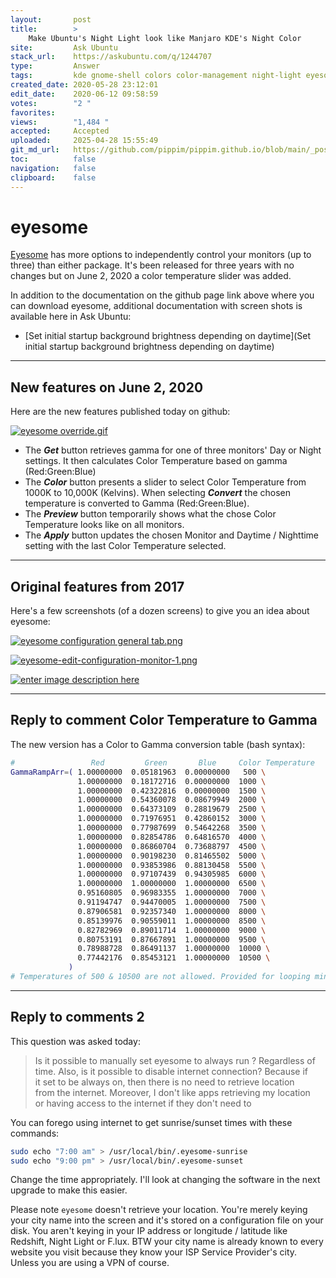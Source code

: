 ```yaml
---
layout:       post
title:        >
    Make Ubuntu's Night Light look like Manjaro KDE's Night Color
site:         Ask Ubuntu
stack_url:    https://askubuntu.com/q/1244707
type:         Answer
tags:         kde gnome-shell colors color-management night-light eyesome
created_date: 2020-05-28 23:12:01
edit_date:    2020-06-12 09:58:59
votes:        "2 "
favorites:    
views:        "1,484 "
accepted:     Accepted
uploaded:     2025-04-28 15:55:49
git_md_url:   https://github.com/pippim/pippim.github.io/blob/main/_posts/2020/2020-05-28-Make-Ubuntu_s-Night-Light-look-like-Manjaro-KDE_s-Night-Color.md
toc:          false
navigation:   false
clipboard:    false
---
```


# eyesome

[Eyesome][1] has more options to independently control your monitors (up to three) than either package. It's been released for three years with no changes but on June 2, 2020 a color temperature slider was added.

In addition to the documentation on the github page link above where you can download eyesome, additional documentation with screen shots is available here in Ask Ubuntu:

- [Set initial startup background brightness depending on daytime](Set initial startup background brightness depending on daytime)

----------

## New features on June 2, 2020

Here are the new features published today on github:

[![eyesome override.gif][2]][2]

- The ***Get*** button retrieves gamma for one of three monitors' Day or Night settings. It then calculates Color Temperature based on gamma (Red:Green:Blue)
- The ***Color*** button presents a slider to select Color Temperature from 1000K to 10,000K (Kelvins). When selecting ***Convert*** the chosen temperature is converted to Gamma (Red:Green:Blue).
- The ***Preview*** button temporarily shows what the chose Color Temperature looks like on all monitors.
- The ***Apply*** button updates the chosen Monitor and Daytime / Nighttime setting with the last Color Temperature selected.


----------


## Original features from 2017

Here's a few screenshots (of a dozen screens) to give you an idea about eyesome:

[![eyesome configuration general tab.png][3]][3]

[![eyesome-edit-configuration-monitor-1.png][4]][4]

[![enter image description here][5]][5]


----------


## Reply to comment Color Temperature to Gamma

The new version has a Color to Gamma conversion table (bash syntax):
``` bash
#                 Red         Green       Blue     Color Temperature
GammaRampArr=( 1.00000000  0.05181963  0.00000000   500 \
               1.00000000  0.18172716  0.00000000  1000 \
               1.00000000  0.42322816  0.00000000  1500 \
               1.00000000  0.54360078  0.08679949  2000 \
               1.00000000  0.64373109  0.28819679  2500 \
               1.00000000  0.71976951  0.42860152  3000 \
               1.00000000  0.77987699  0.54642268  3500 \
               1.00000000  0.82854786  0.64816570  4000 \
               1.00000000  0.86860704  0.73688797  4500 \
               1.00000000  0.90198230  0.81465502  5000 \
               1.00000000  0.93853986  0.88130458  5500 \
               1.00000000  0.97107439  0.94305985  6000 \
               1.00000000  1.00000000  1.00000000  6500 \
               0.95160805  0.96983355  1.00000000  7000 \
               0.91194747  0.94470005  1.00000000  7500 \
               0.87906581  0.92357340  1.00000000  8000 \
               0.85139976  0.90559011  1.00000000  8500 \
               0.82782969  0.89011714  1.00000000  9000 \
               0.80753191  0.87667891  1.00000000  9500 \
               0.78988728  0.86491137  1.00000000  10000 \
               0.77442176  0.85453121  1.00000000  10500 \
             )
# Temperatures of 500 & 10500 are not allowed. Provided for looping min-max.

```


----------


## Reply to comments 2

This question was asked today:

> Is it possible to manually set eyesome to always run ? Regardless of  
> time. Also, is it possible to disable internet connection? Because if  
> it set to be always on, then there is no need to retrieve location  
> from the internet. Moreover, I don't like apps retrieving my location  
> or having access to the internet if they don't need to  

You can forego using internet to get sunrise/sunset times with these commands:

``` bash
sudo echo "7:00 am" > /usr/local/bin/.eyesome-sunrise
sudo echo "9:00 pm" > /usr/local/bin/.eyesome-sunset
```

Change the time appropriately. I'll look at changing the software in the next upgrade to make this easier. 

Please note `eyesome` doesn't retrieve your location. You're merely keying your city name into the screen and it's stored on a configuration file on your disk. You aren't keying in your IP address or longitude / latitude like Redshift, Night Light or F.lux. BTW your city name is already known to every website you visit because they know your ISP Service Provider's city. Unless you are using a VPN of course.

  [1]: https://github.com/WinEunuuchs2Unix/eyesome
  [2]: https://pippim.github.io/assets/img/posts/2020/VpCDG.gif
  [3]: https://pippim.github.io/assets/img/posts/2020/VsnELl.png
  [4]: https://pippim.github.io/assets/img/posts/2020/q0rF6l.png
  [5]: https://pippim.github.io/assets/img/posts/2020/hiPhll.png
